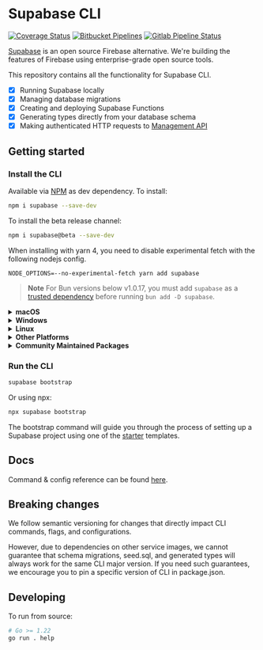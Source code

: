 # Supabase CLI

[![Coverage Status](https://coveralls.io/repos/github/supabase/cli/badge.svg?branch=main)](https://coveralls.io/github/supabase/cli?branch=main) [![Bitbucket Pipelines](https://img.shields.io/bitbucket/pipelines/supabase-cli/setup-cli/master?style=flat-square&label=Bitbucket%20Canary)](https://bitbucket.org/supabase-cli/setup-cli/pipelines) [![Gitlab Pipeline Status](https://img.shields.io/gitlab/pipeline-status/sweatybridge%2Fsetup-cli?label=Gitlab%20Canary)
](https://gitlab.com/sweatybridge/setup-cli/-/pipelines)

[Supabase](https://supabase.io) is an open source Firebase alternative. We're building the features of Firebase using enterprise-grade open source tools.

This repository contains all the functionality for Supabase CLI.

- [x] Running Supabase locally
- [x] Managing database migrations
- [x] Creating and deploying Supabase Functions
- [x] Generating types directly from your database schema
- [x] Making authenticated HTTP requests to [Management API](https://supabase.com/docs/reference/api/introduction)

## Getting started

### Install the CLI

Available via [NPM](https://www.npmjs.com) as dev dependency. To install:

```bash
npm i supabase --save-dev
```

To install the beta release channel:

```bash
npm i supabase@beta --save-dev
```

When installing with yarn 4, you need to disable experimental fetch with the following nodejs config.

```
NODE_OPTIONS=--no-experimental-fetch yarn add supabase
```

> **Note**
For Bun versions below v1.0.17, you must add `supabase` as a [trusted dependency](https://bun.sh/guides/install/trusted) before running `bun add -D supabase`.

<details>
  <summary><b>macOS</b></summary>

  Available via [Homebrew](https://brew.sh). To install:

  ```sh
  brew install supabase/tap/supabase
  ```

  To install the beta release channel:
  
  ```sh
  brew install supabase/tap/supabase-beta
  brew link --overwrite supabase-beta
  ```
  
  To upgrade:

  ```sh
  brew upgrade supabase
  ```
</details>

<details>
  <summary><b>Windows</b></summary>

  Available via [Scoop](https://scoop.sh). To install:

  ```powershell
  scoop bucket add supabase https://github.com/supabase/scoop-bucket.git
  scoop install supabase
  ```

  To upgrade:

  ```powershell
  scoop update supabase
  ```
</details>

<details>
  <summary><b>Linux</b></summary>

  Available via [Homebrew](https://brew.sh) and Linux packages.

  #### via Homebrew

  To install:

  ```sh
  brew install supabase/tap/supabase
  ```

  To upgrade:

  ```sh
  brew upgrade supabase
  ```

  #### via Linux packages

  Linux packages are provided in [Releases](https://github.com/supabase/cli/releases). To install, download the `.apk`/`.deb`/`.rpm`/`.pkg.tar.zst` file depending on your package manager and run the respective commands.

  ```sh
  sudo apk add --allow-untrusted <...>.apk
  ```

  ```sh
  sudo dpkg -i <...>.deb
  ```

  ```sh
  sudo rpm -i <...>.rpm
  ```

  ```sh
  sudo pacman -U <...>.pkg.tar.zst
  ```
</details>

<details>
  <summary><b>Other Platforms</b></summary>

  You can also install the CLI via [go modules](https://go.dev/ref/mod#go-install) without the help of package managers.

  ```sh
  go install github.com/supabase/cli@latest
  ```

  Add a symlink to the binary in `$PATH` for easier access:

  ```sh
  ln -s "$(go env GOPATH)/bin/cli" /usr/bin/supabase
  ```

  This works on other non-standard Linux distros.
</details>

<details>
  <summary><b>Community Maintained Packages</b></summary>

  Available via [pkgx](https://pkgx.sh/). Package script [here](https://github.com/pkgxdev/pantry/blob/main/projects/supabase.com/cli/package.yml).
  To install in your working directory:

  ```bash
  pkgx install supabase
  ```

  Available via [Nixpkgs](https://nixos.org/). Package script [here](https://github.com/NixOS/nixpkgs/blob/master/pkgs/development/tools/supabase-cli/default.nix).
</details>

### Run the CLI

```bash
supabase bootstrap
```

Or using npx:

```bash
npx supabase bootstrap
```

The bootstrap command will guide you through the process of setting up a Supabase project using one of the [starter](https://github.com/supabase-community/supabase-samples/blob/main/samples.json) templates.

## Docs

Command & config reference can be found [here](https://supabase.com/docs/reference/cli/about).

## Breaking changes

We follow semantic versioning for changes that directly impact CLI commands, flags, and configurations.

However, due to dependencies on other service images, we cannot guarantee that schema migrations, seed.sql, and generated types will always work for the same CLI major version. If you need such guarantees, we encourage you to pin a specific version of CLI in package.json.

## Developing

To run from source:

```sh
# Go >= 1.22
go run . help
```
